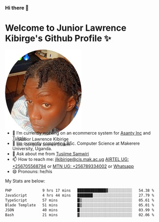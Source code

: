 ### Hi there 👋 
# Welcome to Junior Lawrence Kibirge's Github Profile ✨
 
<p align="center" style="border-radius:50%;width:250px;height:250px;">
  <img src="https://github.com/juniorkibirige/juniorkibirige/blob/main/cropped-twitter-pp.png" 
       alt="Profile picture from Twitter" /></br>
  <span align="center">Junior Lawrence Kibirige</span><br/>
  <small align="center" font-size="15">Bsc. Computer Science Student</small>
</p>

- 🔭 I’m currently working on an ecommerce system for [Asanty Inc](https://asanty.africa) and [Tukole](https://app.tukole.ug).
- 🌱 I’m currently completing BSc. Computer Science at Makerere University, Uganda.
- 💬 Ask about me from [Tusiime Samwiri](mailto:stusiime@asanty.africa)
- 📫 How to reach me: [jlkibirige@cis.mak.ac.ug](mailto:juniorkibirige@students.mak.ac.ug) [AIRTEL UG: +256705568794](tel:+256705568794) or [MTN UG: +256789334002](tel:+256789334002) or [Whatsapp](tel:+17602847072)
- 😄 Pronouns: he/his

My Stats are below:

<!--START_SECTION:waka-->

```text
PHP              9 hrs 17 mins   █████████████▓░░░░░░░░░░░   54.38 %
JavaScript       4 hrs 44 mins   ███████░░░░░░░░░░░░░░░░░░   27.79 %
TypeScript       57 mins         █▒░░░░░░░░░░░░░░░░░░░░░░░   05.61 %
Blade Template   51 mins         █▒░░░░░░░░░░░░░░░░░░░░░░░   05.01 %
JSON             40 mins         █░░░░░░░░░░░░░░░░░░░░░░░░   03.99 %
Bash             21 mins         ▓░░░░░░░░░░░░░░░░░░░░░░░░   02.06 %
```

<!--END_SECTION:waka-->
